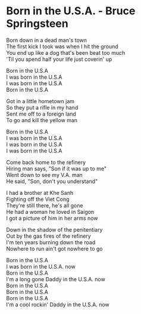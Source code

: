 # Born in the U.S.A. - Bruce Springsteen

Born down in a dead man's town\
The first kick I took was when I hit the ground\
You end up like a dog that's been beat too much\
'Til you spend half your life just coverin' up

Born in the U.S.A\
I was born in the U.S.A\
I was born in the U.S.A\
Born in the U.S.A

Got in a little hometown jam\
So they put a rifle in my hand\
Sent me off to a foreign land\
To go and kill the yellow man

Born in the U.S.A\
I was born in the U.S.A\
I was born in the U.S.A\
I was born in the U.S.A

Come back home to the refinery\
Hiring man says, "Son if it was up to me"\
Went down to see my V.A. man\
He said, "Son, don't you understand"

I had a brother at Khe Sanh\
Fighting off the Viet Cong\
They're still there, he's all gone\
He had a woman he loved in Saigon\
I got a picture of him in her arms now

Down in the shadow of the penitentiary\
Out by the gas fires of the refinery\
I'm ten years burning down the road\
Nowhere to run ain't got nowhere to go

Born in the U.S.A\
I was born in the U.S.A. now\
Born in the U.S.A\
I'm a long gone Daddy in the U.S.A. now\
Born in the U.S.A\
Born in the U.S.A\
Born in the U.S.A\
I'm a cool rockin' Daddy in the U.S.A. now